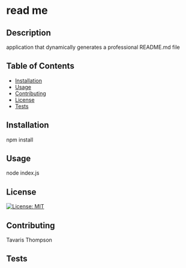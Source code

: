 # read me

  ## Description 
  application that dynamically generates a professional README.md file
  
  ## Table of Contents
  
  
  * [Installation](#installation)
  * [Usage](#usage)
  * [Contributing](#contributing)
  * [License](#license)
  * [Tests](#tests)
  
  
  ## Installation
  npm install
  
  ## Usage 
  node index.js

  ## License
  [![License: MIT](https://img.shields.io/badge/License-MIT-yellow.svg)](https://opensource.org/licenses/MIT)
  
  ## Contributing
  Tavaris Thompson

  ## Tests
